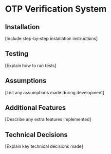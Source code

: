 # OTP Verification System
## Installation
[Include step-by-step installation instructions]
## Testing
[Explain how to run tests]
## Assumptions
[List any assumptions made during development]
## Additional Features
[Describe any extra features implemented]
## Technical Decisions
[Explain key technical decisions made]